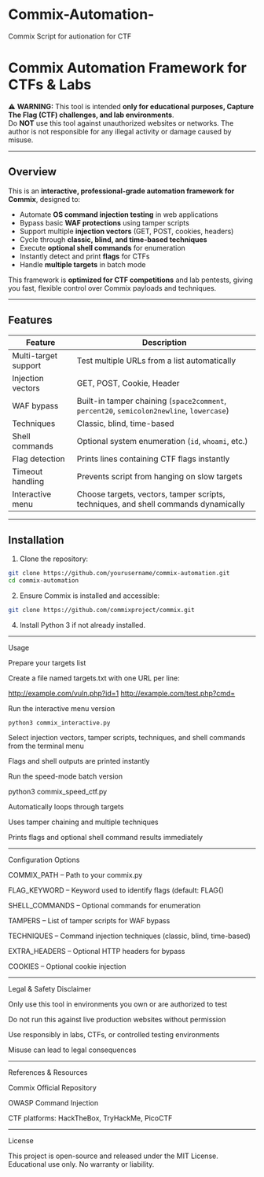 # Commix-Automation-
Commix Script for autionation for CTF
# Commix Automation Framework for CTFs & Labs

⚠️ **WARNING:** This tool is intended **only for educational purposes, Capture The Flag (CTF) challenges, and lab environments**.  
Do **NOT** use this tool against unauthorized websites or networks. The author is not responsible for any illegal activity or damage caused by misuse.

---

## Overview

This is an **interactive, professional-grade automation framework for Commix**, designed to:

- Automate **OS command injection testing** in web applications  
- Bypass basic **WAF protections** using tamper scripts  
- Support multiple **injection vectors** (GET, POST, cookies, headers)  
- Cycle through **classic, blind, and time-based techniques**  
- Execute **optional shell commands** for enumeration  
- Instantly detect and print **flags** for CTFs  
- Handle **multiple targets** in batch mode  

This framework is **optimized for CTF competitions** and lab pentests, giving you fast, flexible control over Commix payloads and techniques.

---

## Features

| Feature | Description |
|---------|-------------|
| Multi-target support | Test multiple URLs from a list automatically |
| Injection vectors | GET, POST, Cookie, Header |
| WAF bypass | Built-in tamper chaining (`space2comment`, `percent20`, `semicolon2newline`, `lowercase`) |
| Techniques | Classic, blind, time-based |
| Shell commands | Optional system enumeration (`id`, `whoami`, etc.) |
| Flag detection | Prints lines containing CTF flags instantly |
| Timeout handling | Prevents script from hanging on slow targets |
| Interactive menu | Choose targets, vectors, tamper scripts, techniques, and shell commands dynamically |

---

## Installation

1. Clone the repository:
```bash   
git clone https://github.com/yourusername/commix-automation.git
cd commix-automation
```

2. Ensure Commix is installed and accessible:
````bash
git clone https://github.com/commixproject/commix.git

````

4. Install Python 3 if not already installed.

---

Usage

Prepare your targets list

Create a file named targets.txt with one URL per line:

http://example.com/vuln.php?id=1
http://example.com/test.php?cmd=

Run the interactive menu version
```
python3 commix_interactive.py

```
Select injection vectors, tamper scripts, techniques, and shell commands from the terminal menu

Flags and shell outputs are printed instantly


Run the speed-mode batch version

python3 commix_speed_ctf.py

Automatically loops through targets

Uses tamper chaining and multiple techniques

Prints flags and optional shell command results immediately



---

Configuration Options

COMMIX_PATH – Path to your commix.py

FLAG_KEYWORD – Keyword used to identify flags (default: FLAG{)

SHELL_COMMANDS – Optional commands for enumeration

TAMPERS – List of tamper scripts for WAF bypass

TECHNIQUES – Command injection techniques (classic, blind, time-based)

EXTRA_HEADERS – Optional HTTP headers for bypass

COOKIES – Optional cookie injection



---

Legal & Safety Disclaimer

Only use this tool in environments you own or are authorized to test

Do not run this against live production websites without permission

Use responsibly in labs, CTFs, or controlled testing environments

Misuse can lead to legal consequences


---

References & Resources

Commix Official Repository

OWASP Command Injection

CTF platforms: HackTheBox, TryHackMe, PicoCTF



---

License

This project is open-source and released under the MIT License.
Educational use only. No warranty or liability.
